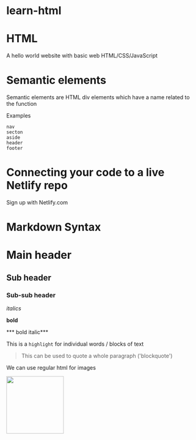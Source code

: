 # learn-html

# HTML
A hello world website with basic web HTML/CSS/JavaScript

# Semantic elements
Semantic elements are HTML div elements which have a name related to the function

Examples

    nav
    secton
    aside
    header
    footer

# Connecting your code to a live Netlify repo

Sign up with Netlify.com 

# Markdown Syntax

# Main header
## Sub header
### Sub-sub header

*italics*

**bold**

*** bold italic***

This is a `highlight` for individual words / blocks of text

> This can be used to quote a whole paragraph ('blockquote')

We can use regular html for images 

<img src="https://ichef.bbci.co.uk/images/ic/1280xn/p07pgjlp.jpg" width="150" />
